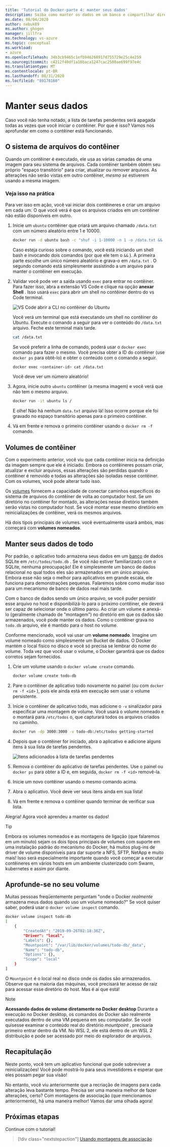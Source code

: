 ```yaml
---
title: 'Tutorial do Docker-parte 4: manter seus dados'
description: Saiba como manter os dados em um banco e compartilhar diretórios em um contêiner montando um volume.
ms.date: 08/04/2020
author: nebuk89
ms.author: ghogen
manager: jillfra
ms.technology: vs-azure
ms.topic: conceptual
ms.workload:
- azure
ms.openlocfilehash: 34b3cb9465c1efb946260917d755729e25c4e259
ms.sourcegitcommit: c4212f40df1a16baca1247cac2580ae699f97e4c
ms.translationtype: MT
ms.contentlocale: pt-BR
ms.lasthandoff: 08/31/2020
ms.locfileid: "89178160"
---
```

# <a name="persist-your-data"></a> Manter seus dados

Caso você não tenha notado, a lista de tarefas pendentes será apagada todas as vezes que você iniciar o contêiner. Por que é isso? Vamos nos aprofundar em como o contêiner está funcionando.

## <a name="the-containers-filesystem"></a>O sistema de arquivos do contêiner

Quando um contêiner é executado, ele usa as várias camadas de uma imagem para seu sistema de arquivos. Cada contêiner também obtém seu próprio "espaço transitório" para criar, atualizar ou remover arquivos. As alterações não serão vistas em outro contêiner, *mesmo se* estiverem usando a mesma imagem.

### <a name="see-this-in-practice"></a>Veja isso na prática

Para ver isso em ação, você vai iniciar dois contêineres e criar um arquivo em cada um. O que você verá é que os arquivos criados em um contêiner não estão disponíveis em outro.

1. Inicie um `ubuntu` contêiner que criará um arquivo chamado `/data.txt` com um número aleatório entre 1 e 10000.

    ```bash
    docker run -d ubuntu bash -c "shuf -i 1-10000 -n 1 -o /data.txt && tail -f /dev/null"
    ```

    Caso esteja curioso sobre o comando, você está iniciando um shell bash e invocando dois comandos (por que ele tem o `&&` ). A primeira parte escolhe um único número aleatório e grava-o em `/data.txt` . O segundo comando está simplesmente assistindo a um arquivo para manter o contêiner em execução.

1. Validar você pode ver a saída usando `exec` para entrar no contêiner. Para fazer isso, abra a extensão VS Code e clique na opção **anexar Shell** . Isso usará `exec` para abrir um shell no contêiner dentro do vs Code terminal.

    ![VS Code abrir a CLI no contêiner do Ubuntu](media/attach_shell.png)

    Você verá um terminal que está executando um shell no contêiner do Ubuntu. Execute o comando a seguir para ver o conteúdo do `/data.txt` arquivo. Feche este terminal mais tarde.

    ```bash
    cat /data.txt
    ```

    Se você preferir a linha de comando, poderá usar o `docker exec` comando para fazer o mesmo. Você precisa obter a ID do contêiner (use `docker ps` para obtê-lo) e obter o conteúdo com o comando a seguir.

    ```bash
    docker exec <container-id> cat /data.txt
    ```

    Você deve ver um número aleatório!

1. Agora, inicie outro `ubuntu` contêiner (a mesma imagem) e você verá que não tem o mesmo arquivo.

    ```bash
    docker run -it ubuntu ls /
    ```

    E olhe! Não há nenhum `data.txt` arquivo lá! Isso ocorre porque ele foi gravado no espaço transitório apenas para o primeiro contêiner.

1. Vá em frente e remova o primeiro contêiner usando o `docker rm -f` comando.

## <a name="container-volumes"></a>Volumes de contêiner

Com o experimento anterior, você viu que cada contêiner inicia na definição da imagem sempre que ele é iniciado. Embora os contêineres possam criar, atualizar e excluir arquivos, essas alterações são perdidas quando o contêiner é removido e todas as alterações são isoladas nesse contêiner. Com os volumes, você pode alterar tudo isso.

Os [volumes](https://docs.docker.com/storage/volumes/) fornecem a capacidade de conectar caminhos específicos do sistema de arquivos do contêiner de volta ao computador host. Se um diretório no contêiner for montado, as alterações nesse diretório também serão vistas no computador host. Se você montar esse mesmo diretório em reinicializações de contêiner, verá os mesmos arquivos.

Há dois tipos principais de volumes. você eventualmente usará ambos, mas começará com **volumes nomeados**.

## <a name="persist-your-todo-data"></a>Manter seus dados de todo

Por padrão, o aplicativo todo armazena seus dados em um [banco](https://www.sqlite.org/index.html) de dados SQLite em `/etc/todos/todo.db` . Se você não estiver familiarizado com o SQLite, nenhuma preocupação! Ele é simplesmente um banco de dados relacional no qual todos eles são armazenados em um único arquivo. Embora esse não seja o melhor para aplicativos em grande escala, ele funciona para demonstrações pequenas. Falaremos sobre como mudar isso para um mecanismo de banco de dados real mais tarde.

Com o banco de dados sendo um único arquivo, se você puder persistir esse arquivo no host e disponibilizá-lo para o próximo contêiner, ele deverá ser capaz de selecionar onde o último parou. Ao criar um volume e anexá-lo (geralmente chamado de "montagem") no diretório em que os dados são armazenados, você pode manter os dados. Como o contêiner grava no `todo.db` arquivo, ele é mantido para o host no volume.

Conforme mencionado, você vai usar um **volume nomeado**. Imagine um volume nomeado como simplesmente um Bucket de dados. O Docker mantém o local físico no disco e você só precisa se lembrar do nome do volume. Toda vez que você usar o volume, o Docker garantirá que os dados corretos sejam fornecidos.

1. Crie um volume usando o `docker volume create` comando.

    ```bash
    docker volume create todo-db
    ```

1. Pare o contêiner de aplicativo todo novamente no painel (ou com `docker rm -f <id>` ), pois ele ainda está em execução sem usar o volume persistente.

1. Inicie o contêiner de aplicativo todo, mas adicione o `-v` sinalizador para especificar uma montagem de volume. Você usará o volume nomeado e o montará para `/etc/todos` o, que capturará todos os arquivos criados no caminho.

    ```bash
    docker run -dp 3000:3000 -v todo-db:/etc/todos getting-started
    ```

1. Depois que o contêiner for iniciado, abra o aplicativo e adicione alguns itens à sua lista de tarefas pendentes.

    ![Itens adicionados à lista de tarefas pendentes](media/items-added.png)

1. Remova o contêiner do aplicativo de tarefas pendentes. Use o painel ou `docker ps` para obter a ID e, em seguida, `docker rm -f <id>` removê-la.

1. Inicie um novo contêiner usando o mesmo comando acima.

1. Abra o aplicativo. Você deve ver seus itens ainda em sua lista!

1. Vá em frente e remova o contêiner quando terminar de verificar sua lista.

Alegria! Agora você aprendeu a manter os dados!

> [!TIP]
> Embora os volumes nomeados e as montagens de ligação (que falaremos em um minuto) sejam os dois tipos principais de volumes com suporte em uma instalação padrão do mecanismo do Docker, há muitos plug-ins de driver de volume disponíveis para dar suporte a NFS, SFTP, NetApp e muito mais! Isso será especialmente importante quando você começar a executar contêineres em vários hosts em um ambiente clusterizado com Swarm, kubernetes e assim por diante.

## <a name="dive-into-your-volume"></a>Aprofunde-se no seu volume

Muitas pessoas freqüentemente perguntam "onde o Docker *realmente* armazena meus dados quando uso um volume nomeado?" Se você quiser saber, poderá usar o `docker volume inspect` comando.

```bash
docker volume inspect todo-db
[
    {
        "CreatedAt": "2019-09-26T02:18:36Z",
        "Driver": "local",
        "Labels": {},
        "Mountpoint": "/var/lib/docker/volumes/todo-db/_data",
        "Name": "todo-db",
        "Options": {},
        "Scope": "local"
    }
]
```

O `Mountpoint` é o local real no disco onde os dados são armazenados. Observe que na maioria das máquinas, você precisará ter acesso de raiz para acessar esse diretório do host. Mas é aí que está!

> [!NOTE]
> **Acessando dados de volume diretamente no Docker desktop** Durante a execução no Docker desktop, os comandos do Docker são realmente executados dentro de uma VM pequena em seu computador. Se você quisesse examinar o conteúdo real do diretório *mountpoint* , precisaria primeiro entrar dentro da VM. No WSL 2, ele está dentro de um WSL 2 distribuição e pode ser acessado por meio do explorador de arquivos.

## <a name="recap"></a>Recapitulação

Neste ponto, você tem um aplicativo funcional que pode sobreviver a reinicializações! Você pode mostrá-lo para seus investidores e esperar que eles possam pegar sua visão!

No entanto, você viu anteriormente que a recriação de imagens para cada alteração leva bastante tempo. Precisa ser uma maneira melhor de fazer alterações, certo? Com montagens de associação (que mencionamos anteriormente), há uma maneira melhor! Vamos dar uma olhada agora!

## <a name="next-steps"></a>Próximas etapas

Continue com o tutorial!

> [!div class="nextstepaction"]
> [Usando montagens de associação](use-bind-mounts.md)
